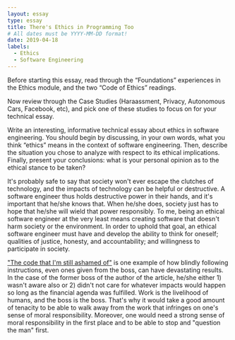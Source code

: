 ```yaml
---
layout: essay
type: essay
title: There's Ethics in Programming Too
# All dates must be YYYY-MM-DD format!
date: 2019-04-18
labels:
  - Ethics
  - Software Engineering
---
```


Before starting this essay, read through the “Foundations” experiences in the Ethics module, and the two “Code of Ethics” readings.

Now review through the Case Studies (Haraassment, Privacy, Autonomous Cars, Facebook, etc), and pick one of these studies to focus on for your technical essay.

Write an interesting, informative technical essay about ethics in software engineering. You should begin by discussing, in your own words, what you think “ethics” means in the context of software engineering. Then, describe the situation you chose to analyze with respect to its ethical implications. Finally, present your conclusions: what is your personal opinion as to the ethical stance to be taken?






It's probably safe to say that society won't ever escape the clutches of technology, and the impacts of technology can be helpful or destructive. A software engineer thus holds destructive power in their hands, and it's important that he/she knows that. When he/she does, society just has to hope that he/she will wield that power responsibly. To me, being an ethical software engineer at the very least means creating software that doesn't harm society or the environment. In order to uphold that goal, an ethical software engineer must have and develop the ability to think for oneself; qualities of justice, honesty, and accountability; and willingness to participate in society. 

["The code that I'm still ashamed of"](https://medium.freecodecamp.org/the-code-im-still-ashamed-of-e4c021dff55e) is one example of how blindly following instructions, even ones given from the boss, can have devastating results. In the case of the former boss of the author of the article, he/she either 1) wasn't aware also or 2) didn't not care for whatever impacts would happen so long as the financial agenda was fulfilled. Work is the livelihood of humans, and the boss is the boss. That's why it would take a good amount of tenacity to be able to walk away from the work that infringes on one's sense of moral responsibility. Moreover, one would need a strong sense of moral responsibility in the first place and to be able to stop and "question the man" first.


